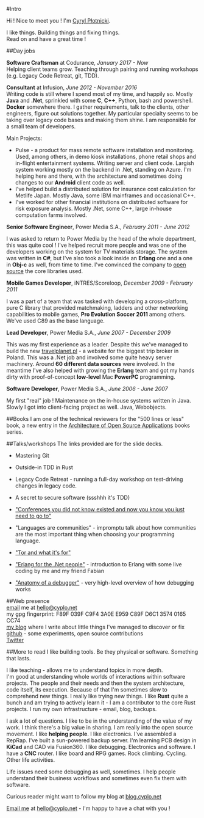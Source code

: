 #Intro

Hi !
Nice to meet you !
I'm [Cyryl Płotnicki](mailto:hello@cyplo.net).  

I like things. Building things and fixing things.   
Read on and have a great time !

##Day jobs

**Software Craftsman** at Codurance, *January 2017 - Now*  
Helping client teams grow. Teaching through pairing and running workshops (e.g. Legacy Code Retreat, git, TDD).

**Consultant** at Infusion, *June 2012 - November 2016*  
Writing code is still where I spend most of my time, and happily so. Mostly **Java** and **.Net**, sprinkled with some **C**, **C++**, Python, bash and powershell. **Docker** somewhere there. I gather requirements, talk to the clients, other engineers, figure out solutions together. My particular specialty seems to be taking over legacy code bases and making them shine. I am responsible for a small team of developers.

Main Projects:  

* Pulse - a product for mass remote software installation and monitoring. Used, among others, in demo kiosk installations, phone retail shops and in-flight entertainment systems. Writing server and client code. Largish system working mostly on the backend in .Net, standing on Azure. I'm helping here and there, with the architecture and sometimes doing changes to our **Android** client code as well.
* I've helped build a distributed solution for insurance cost calculation for Metlife Japan. Mostly Java, some IBM mainframes and occasional C++.
* I've worked for other financial institutions on distributed software for risk exposure analysis. Mostly .Net, some C++, large in-house computation farms involved.  

**Senior Software Engineer**, Power Media S.A., *February 2011 - June 2012*

I was asked to return to Power Media by the head of the whole department, this was quite cool ! I've helped recruit more people and was one of the developers working on the system for TV materials storage. The system was written in **C#**, but I've also took a look inside an **Erlang** one and a one in **Obj-c** as well, from time to time. I've convinced the company to [open source](https://github.com/powermedia/PowerMedia.Common) the core libraries used.

  
**Mobile Games Developer**, iNTRES/Scoreloop, *December 2009 - February 2011*  

I was a part of a team that was tasked with developing a cross-platform, pure C library that provided matchmaking, ladders and other networking capabilities to mobile games, **Pro Evolution Soccer 2011** among others. We've used C89 as the base language.

**Lead Developer**, Power Media S.A., *June 2007 - December 2009*

This was my first experience as a leader. Despite this we've managed to build the new [travelplanet.pl](http://www.travelplanet.pl/) - a website for the biggest trip broker in Poland. This was a .Net job and involved some quite heavy server machinery. Around **60 different data sources** were involved. In the meantime I've also helped with growing the **Erlang** team and got my hands dirty with proof-of-concept **low-level** Mac **PowerPC** programming. 

**Software Developer**, Power Media S.A., *June 2006 - June 2007*

My first "real" job ! Maintenance on the in-house systems written in Java. Slowly I got into client-facing project as well. Java, Webobjects.

##Books
I am one of the technical reviewers for the "500 lines or less" book, a new entry in the [Architecture of Open Source Applications](http://aosabook.org/en/index.html) books series.

##Talks/workshops
The links provided are for the slide decks.   

* Mastering Git

* Outside-in TDD in Rust

* Legacy Code Retreat - running a full-day workshop on test-driving changes in legacy code.

* A secret to secure software (ssshhh it's TDD)

* ["Conferences you did not know existed and now you know you just need to go to"](https://blog.cyplo.net/posts/2016/03/13/conferences.html) 

* "Languages are communities" - impromptu talk about how communities are the most important thing when choosing your programming language.

* ["Tor and what it's for"](https://github.com/cyplo/talks/tree/master/tor_for_beginners)

* ["Erlang for the .Net people"](https://github.com/erlang-wroclaw/erlang_tech_night) - introduction to Erlang with some live coding by me and my friend Fabian

* ["Anatomy of a debugger"](https://prezi.com/hzvnsznfkgwj/anatomy-of-the-debugger/)  - very high-level overview of how debugging works

##Web presence  
[email](mailto:hello@cyplo.net) me at hello@cyplo.net  
my gpg fingerprint: F89F 039F C9F4 3A0E E959 C89F D6C1 3574 0165 CC74  
[my blog](https://blog.cyplo.net) where I write about little things I've managed to discover or fix  
[github](https://github.com/cyplo) - some experiments, open source contributions  
[Twitter](https://twitter.com/cyplo)

##More to read
I like building tools. Be they physical or software. Something that lasts.  

I like teaching - allows me to understand topics in more depth.  
I'm good at understanding whole worlds of interactions within software projects. The people and their needs and then the system architecture, code itself, its execution. Because of that I'm sometimes slow to comprehend new things. I really like trying new things. I like **Rust** quite a bunch and am trying to actively learn it - I am a contributor to the core Rust projects. I run my own infrastructure - email, blog, backups.

I ask a lot of questions. I like to be in the understanding of the value of my work. I think there's a big value in sharing. I am really into the open source movement. I like **helping people**. I like electronics. I've assembled a RepRap. I've built a sun-powered backup server. I'm learning PCB design in **KiCad** and CAD via Fusion360. I like debugging. Electronics and software. I have a **CNC** router. I like board and RPG games. Rock climbing. Cycling. Other life activities.

Life issues need some debugging as well, sometimes. I help people understand their business workflows and sometimes even fix them with software.  

Curious reader might want to follow my blog at [blog.cyplo.net](https://blog.cyplo.net/)

[Email me](mailto:hello@cyplo.net) at hello@cyplo.net - I'm happy to have a chat with you !

